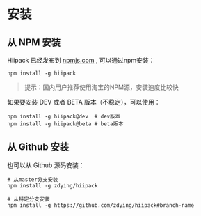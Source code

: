 # 安装

## 从 NPM 安装

Hiipack 已经发布到 [npmjs.com](https://www.npmjs.com/) , 可以通过npm安装：

```
npm install -g hiipack
```

> 提示：国内用户推荐使用淘宝的NPM源，安装速度比较快

如果要安装 DEV 或者 BETA 版本（不稳定），可以使用：

```
npm install -g hiipack@dev  # dev版本
npm install -g hiipack@beta # beta版本
```

## 从 Github 安装

也可以从 Github 源码安装：

```
# 从master分支安装
npm install -g zdying/hiipack

# 从特定分支安装
npm install -g https://github.com/zdying/hiipack#branch-name
```
























